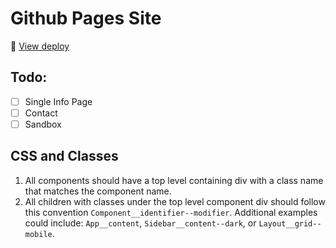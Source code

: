 # Github Pages Site
🚀 [View deploy](https://nathan-wade.com)

## Todo:
- [ ] Single Info Page
- [ ] Contact
- [ ] Sandbox

## CSS and Classes
1. All components should have a top level containing div with a class name that matches the component name.
2. All children with classes under the top level component div should follow this convention `Component__identifier--modifier`.  Additional examples could include: `App__content`, `Sidebar__content--dark`, or `Layout__grid--mobile`.